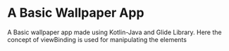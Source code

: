 # A Basic Wallpaper App
 A Basic wallpaper app made using Kotlin-Java and Glide Library. Here the concept of viewBinding is used for manipulating the elements
